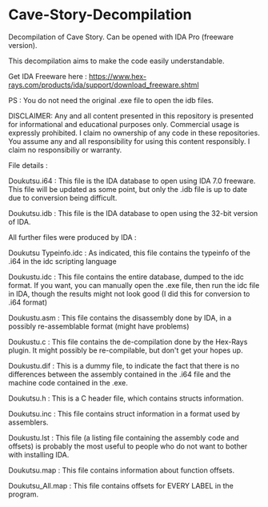 # Cave-Story-Decompilation
Decompilation of Cave Story. Can be opened with IDA Pro (freeware version).

This decompilation aims to make the code easily understandable.

Get IDA Freeware here : https://www.hex-rays.com/products/ida/support/download_freeware.shtml

PS : You do not need the original .exe file to open the idb files.

DISCLAIMER: Any and all content presented in this repository is presented for informational and educational purposes only. Commercial usage is expressly prohibited. I claim no ownership of any code in these repositories. You assume any and all responsibility for using this content responsibly. I claim no responsibiliy or warranty.

File details :

Doukutsu.i64 : This file is the IDA database to open using IDA 7.0 freeware. This file will be updated as some point, but only the .idb file is up to date due to conversion being difficult.

Doukutsu.idb : This file is the IDA database to open using the 32-bit version of IDA.

All further files were produced by IDA :

Doukutsu Typeinfo.idc : As indicated, this file contains the typeinfo of the .i64 in the idc scripting language

Doukustu.idc : This file contains the entire database, dumped to the idc format. If you want, you can manually open the .exe file, then run the idc file in IDA, though the results might not look good (I did this for conversion to .i64 format)

Doukustu.asm : This file contains the disassembly done by IDA, in a possibly re-assemblable format (might have problems)

Doukustu.c : This file contains the de-compilation done by the Hex-Rays plugin. It might possibly be re-compilable, but don't get your hopes up.

Doukustu.dif : This is a dummy file, to indicate the fact that there is no differences between the assembly contained in the .i64 file and the machine code contained in the .exe.

Doukutsu.h : This is a C header file, which contains structs information.

Doukutsu.inc : This file contains struct information in a format used by assemblers.

Doukustu.lst : This file (a listing file containing the assembly code and offsets) is probably the most useful to people who do not want to bother with installing IDA.

Doukutsu.map : This file contains information about function offsets.

Doukutsu_All.map : This file contains offsets for EVERY LABEL in the program.
